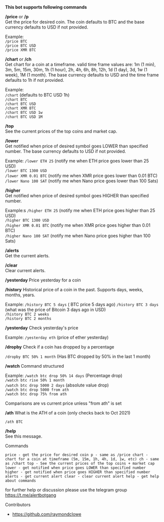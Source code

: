 **This bot supports following commands**

**/price** or **/p**  
Get the price for desired coin. The coin defaults to BTC and the base currency defaults to USD if not provided.  

Example:  
`/price BTC`  
`/price BTC USD`  
`/price XMR BTC`  
    
**/chart** or **/ch**  
Get chart for a coin at a timeframe. valid time frame values are: 1m (1 min), 3m, 5m, 15m, 30m, 1h (1 hour), 2h, 4h, 6h, 8h, 12h, 1d (1 day), 3d, 1w (1 week), 1M (1 month). The base currency defaults to USD and the time frame defaults to 1h if not provided.  

Example:  
`/chart` (defaults to BTC USD 1h)  
`/chart BTC`  
`/chart BTC USD`  
`/chart XMR BTC`  
`/chart BTC USD 1w`  
`/chart BTC USD 1M`

**/top**  
See the current prices of the top coins and market cap.

**/lower**  
Get notified when price of desired symbol goes LOWER than specified number. The base currency defaults to USD if not provided.  

Example:
`/lower ETH 25` (notify me when ETH price goes lower than 25 USD)  
`/lower BTC 1300 USD`  
`/lower XMR 0.01 BTC` (notify me when XMR price goes lower than 0.01 BTC)  
`/lower Nano 100 SAT` (notify me when Nano price goes lower than 100 Sats)  

**/higher**  
Get notified when price of desired symbol goes HIGHER than specified number.

Example:s
`/higher ETH 25` (notify me when ETH price goes higher than 25 USD)  
`/higher BTC 1300 USD`  
`/higher XMR 0.01 BTC` (notify me when XMR price goes higher than 0.01 BTC)  
`/higher Nano 100 SAT` (notify me when Nano price goes higher than 100 Sats)  

**/alerts**  
Get the current alerts.

**/clear**  
Clear current alerts.

**/yesterday**
Price yesterday for a coin

**/history**
Historical price of a coin in the past. Supports days, weeks, months, years.

Example:
`/history BTC 5 days` ( BTC price 5 days ago)
`/history BTC 3 days` (what was the price of Bitcoin 3 days ago in USD)  
`/history BTC 2 weeks`  
`/history BTC 2 months`  

**/yesterday**
Check yesterday's price

Example:
`/yesterday eth` (price of ether yesterday)

**/dropby**
Check if a coin has dropped by a percentage

`/dropby BTC 50% 1 month` (Has BTC dropped by 50% in the last 1 month)


**/watch**
Command structured 

Example:
`/watch btc drop 50% 14 days` (Percentage drop)  
`/watch btc rise 50% 1 month`  
`/watch btc drop 5000 2 days` (absolute value drop)  
`/watch btc drop 5000 from ath`  
`/watch btc drop 75% from ath`  
  
Comparisons are vs current price unless "from ath" is set   

**/ath**
What is the ATH of a coin (only checks back to Oct 2021)

`/ath BTC`


**/help**  
See this message.


Commands

`price - get the price for desired coin
p - same as /price
chart - chart for a coin at timeframe (5m, 15m, 1h, 4h, 1d, 1w, etc)
ch - same as /chart
top - See the current prices of the top coins + market cap
lower - get notified when price goes LOWER than specified number
higher - get notified when price goes HIGHER than specified number
alerts - get current alert
clear - clear current alert
help - get help about commands`


for further help or discussion please use the telegram group https://t.me/alertbotgang

Contributors
 - https://github.com/raymondclowe
